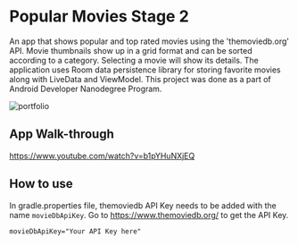 # Popular Movies Stage 2
An app that shows popular and top rated movies using the 'themoviedb.org' API. Movie thumbnails show up in a grid format and can be sorted according to a category. Selecting a movie will show its details. The application uses Room data persistence library for storing favorite movies along with LiveData and ViewModel. This project was done as a part of Android Developer Nanodegree Program.

![portfolio](https://user-images.githubusercontent.com/19844292/42840895-ef5302e4-8a25-11e8-8dc8-5c5ebb00ccc4.jpg)

## App Walk-through
https://www.youtube.com/watch?v=b1pYHuNXjEQ

## How to use

In gradle.properties file, themoviedb API Key needs to be added with the name `movieDbApiKey`. Go to https://www.themoviedb.org/ to get the API Key.

``movieDbApiKey="Your API Key here"``

